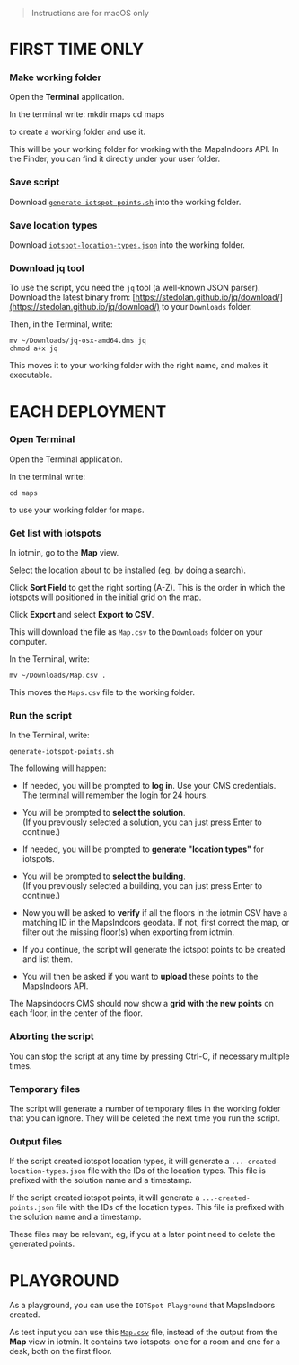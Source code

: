 > Instructions are for macOS only

# FIRST TIME ONLY

### Make working folder

Open the **Terminal** application.

In the terminal write:
    mkdir maps
    cd maps

to create a working folder and use it.

This will be your working folder for working with the MapsIndoors API.
In the Finder, you can find it directly under your user folder.


### Save script

Download [`generate-iotspot-points.sh`](./generate-iotspot-points.sh) into the working folder.


### Save location types

Download [`iotspot-location-types.json`](./iotspot-location-types.json) into the working folder.


### Download jq tool

To use the script, you need the `jq` tool (a well-known JSON parser).
Download the latest binary from: [https://stedolan.github.io/jq/download/](https://stedolan.github.io/jq/download/) to your `Downloads` folder.

Then, in the Terminal, write:
```
mv ~/Downloads/jq-osx-amd64.dms jq
chmod a+x jq
```

This moves it to your working folder with the right name, and makes it executable.



# EACH DEPLOYMENT

### Open Terminal

Open the Terminal application.

In the terminal write:
```
cd maps
```
to use your working folder for maps.


### Get list with iotspots

In iotmin, go to the **Map** view.

Select the location about to be installed (eg, by doing a search).

Click **Sort Field** to get the right sorting (A-Z). This is the order in which the iotspots will positioned in the initial grid on the map.

Click **Export** and select **Export to CSV**.

This will download the file as `Map.csv` to the `Downloads` folder on your computer.

In the Terminal, write:
```
mv ~/Downloads/Map.csv .
```

This moves the `Maps.csv` file to the working folder.


### Run the script

In the Terminal, write:
```
generate-iotspot-points.sh
```

The following will happen:

* If needed, you will be prompted to **log in**. Use your CMS credentials. The terminal will remember the login for 24 hours.

* You will be prompted to **select the solution**.  
(If you previously selected a solution, you can just press Enter to continue.)

* If needed, you will be prompted to **generate "location types"** for iotspots.

* You will be prompted to **select the building**.  
(If you previously selected a building, you can just press Enter to continue.)

* Now you will be asked to **verify** if all the floors in the iotmin CSV have a matching ID in the MapsIndoors geodata. If not, first correct the map, or filter out the missing floor(s) when exporting from iotmin.

* If you continue, the script will generate the iotspot points to be created and list them.

* You will then be asked if you want to **upload** these points to the MapsIndoors API.

The Mapsindoors CMS should now show a **grid with the new points** on each floor, in the center of the floor.


### Aborting the script

You can stop the script at any time by pressing Ctrl-C, if necessary multiple times.


### Temporary files

The script will generate a number of temporary files in the working folder that you can ignore. They will be deleted the next time you run the script.


### Output files

If the script created iotspot location types, it will generate a `...-created-location-types.json` file with the IDs of the location types. This file is prefixed with the solution name and a timestamp.

If the script created iotspot points, it will generate a `...-created-points.json` file with the IDs of the location types. This file is prefixed with the solution name and a timestamp.

These files may be relevant, eg, if you at a later point need to delete the generated points.



# PLAYGROUND

As a playground, you can use the `IOTSpot Playground` that MapsIndoors created.

As test input you can use this [`Map.csv`](./Map.csv) file, instead of the output from the **Map** view in iotmin. It contains two iotspots: one for a room and one for a desk, both on the first floor.
